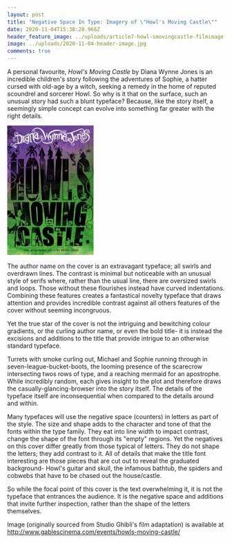 ```yaml
---
layout: post
title: "Negative Space In Type: Imagery of \"Howl's Moving Castle\""
date: 2020-11-04T15:38:28.966Z
header_feature_image: ../uploads/article7-howl-smovingcastle-filmimage-.jpg
image: ../uploads/2020-11-04-header-image.jpg
comments: true
---
```

A personal favourite, *Howl's Moving Castle* by Diana Wynne Jones is an incredible children's story following the adventures of Sophie, a hatter cursed with old-age by a witch, seeking a remedy in the home of reputed scoundrel and sorcerer Howl. So why is it that on the surface, such an unusual story had such a blunt typeface? Because, like the story itself, a seemingly simple concept can evolve into something far greater with the right details.

![](../uploads/2020-11-04-gradient-book-cover.jpg)

The author name on the cover is an extravagant typeface; all swirls and overdrawn lines. The contrast is minimal but noticeable with an unusual style of serifs where, rather than the usual line, there are oversized swirls and loops. Those without these flourishes instead have curved indentations. Combining these features creates a fantastical novelty typeface that draws attention and provides incredible contrast against all others features of the cover without seeming incongruous.

Yet the true star of the cover is not the intriguing and bewitching colour gradients, or the curling author name, or even the bold title- it is instead the excisions and additions to the title that provide intrigue to an otherwise standard typeface.

Turrets with smoke curling out, Michael and Sophie running through in seven-league-bucket-boots, the looming presence of the scarecrow intersecting twos rows of type, and a reaching mermaid for an apostrophe. While incredibly random, each gives insight to the plot and therefore draws the casually-glancing-browser into the story itself. The details of the typeface itself are inconsequential when compared to the details around and within.

Many typefaces will use the negative space (counters) in letters as part of the style. The size and shape adds to the character and tone of that the fonts within the type family. They eat into line width to impact contrast, change the shape of the font through its "empty" regions. Yet the negatives on this cover differ greatly from those typical of letters. They do not shape the letters; they add contrast to it. All of details that make the title font interesting are those pieces that are cut out to reveal the graduated background- Howl's guitar and skull, the infamous bathtub, the spiders and cobwebs that have to be chased out the house/castle.

So while the focal point of this cover is the text overwhelming it, it is not the typeface that entrances the audience. It is the negative space and additions that invite further inspection, rather than the shape of the letters themselves.

Image (originally sourced from Studio Ghibli's film adaptation) is available at http://www.gablescinema.com/events/howls-moving-castle/